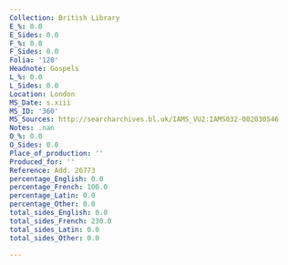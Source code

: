 ```yaml
---
Collection: British Library
E_%: 0.0
E_Sides: 0.0
F_%: 0.0
F_Sides: 0.0
Folia: '120'
Headnote: Gospels
L_%: 0.0
L_Sides: 0.0
Location: London
MS_Date: s.xiii
MS_ID: '360'
MS_Sources: http://searcharchives.bl.uk/IAMS_VU2:IAMS032-002030546
Notes: .nan
O_%: 0.0
O_Sides: 0.0
Place_of_production: ''
Produced_for: ''
Reference: Add. 26773
percentage_English: 0.0
percentage_French: 100.0
percentage_Latin: 0.0
percentage_Other: 0.0
total_sides_English: 0.0
total_sides_French: 230.0
total_sides_Latin: 0.0
total_sides_Other: 0.0

---
```

